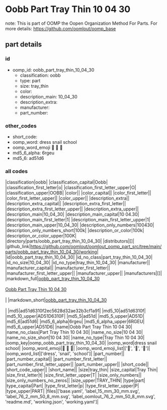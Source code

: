 # Oobb Part Tray Thin 10 04 30  

note: This is part of OOMP the Oopen Organization Method For Parts. For more details: https://github.com/oomlout/oomp_base

##  part details





### id
* oomp_id: oobb_part_tray_thin_10_04_30
  * classification: oobb
  * type: part
  * size: tray_thin
  * color: 
  * description_main: 10_04_30
  * description_extra: 
  * manufacturer: 
  * part_number: 

### other_codes
* short_code: 
* oomp_word: dress snail school
* oomp_word_emoji :dress: :snail: :school:
* md5_6_alpha: 6rgeu
* md5_6: ad51d6

### all codes 
|classification|oobb|
|classification_capital|Oobb|
|classification_first_letter|o|
|classification_first_letter_upper|O|
|classification_upper|OOBB|
|color||
|color_capital||
|color_first_letter||
|color_first_letter_upper||
|color_upper||
|description_extra||
|description_extra_capital||
|description_extra_first_letter||
|description_extra_first_letter_upper||
|description_extra_upper||
|description_main|10_04_30|
|description_main_capital|10 04.30|
|description_main_first_letter|1|
|description_main_first_letter_upper|1|
|description_main_upper|10_04_30|
|description_only_numbers|100430|
|description_only_numbers_short|100k|
|description_or_color|100k|
|description_or_color_upper|100K|
|directory|parts/oobb_part_tray_thin_10_04_30|
|distributors|[]|
|github_link|https://github.com/oomlout/oomlout_oomp_part_src/tree/main/parts/oobb_part_tray_thin_10_04_30/working|
|id|oobb_part_tray_thin_10_04_30|
|id_no_class|part_tray_thin_10_04_30|
|id_no_size|10_04_30|
|id_no_type|tray_thin_10_04_30|
|manufacturer||
|manufacturer_capital||
|manufacturer_first_letter||
|manufacturer_first_letter_upper||
|manufacturer_upper||
|manufacturers|[]|
|markdown_full|[oobb_part_tray_thin_10_04_30](https://github.com/oomlout/oomlout_oomp_part_src/tree/main/parts/oobb_part_tray_thin_10_04_30/working)<br>[](https://github.com/oomlout/oomlout_oomp_part_src/tree/main/parts/oobb_part_tray_thin_10_04_30/working)<br>[Oobb Part Tray Thin 10 04 30](https://github.com/oomlout/oomlout_oomp_part_src/tree/main/parts/oobb_part_tray_thin_10_04_30/working)<br><br>|
|markdown_short|[oobb_part_tray_thin_10_04_30](https://github.com/oomlout/oomlout_oomp_part_src/tree/main/parts/oobb_part_tray_thin_10_04_30/working)<br><br>|
|md5|ad51d6310f2ec5628d32ae32b3cf1a91|
|md5_10|ad51d6310f|
|md5_10_upper|AD51D6310F|
|md5_5|ad51d|
|md5_5_upper|AD51D|
|md5_6|ad51d6|
|md5_6_alpha|6rgeu|
|md5_6_alpha_upper|6RGEU|
|md5_6_upper|AD51D6|
|name|Oobb Part Tray Thin 10 04 30|
|name_no_class|Part Tray Thin 10 04 30|
|name_no_size|10 04 30|
|name_no_size_short|10 04 30|
|name_no_type|Tray Thin 10 04 30|
|oomp_key|oomp_oobb_part_tray_thin_10_04_30|
|oomp_word|dress snail school|
|oomp_word_emoji|:dress: :snail: :school:|
|oomp_word_emoji_list|[':dress:', ':snail:', ':school:']|
|oomp_word_list|['dress', 'snail', 'school']|
|part_number||
|part_number_capital||
|part_number_first_letter||
|part_number_first_letter_upper||
|part_number_upper||
|short_code||
|short_code_upper||
|short_name||
|size|tray_thin|
|size_capital|Tray Thin|
|size_first_letter|t|
|size_first_letter_upper|T|
|size_only_numbers||
|size_only_numbers_no_zeros||
|size_upper|TRAY_THIN|
|type|part|
|type_capital|Part|
|type_first_letter|p|
|type_first_letter_upper|P|
|type_upper|PART|
|files|['base.yaml', 'label_15_mm_30_mm.svg', 'label_76_2_mm_50_8_mm.svg', 'label_oomlout_76_2_mm_50_8_mm.svg', 'readme.md', 'working.json', 'working.yaml']|

